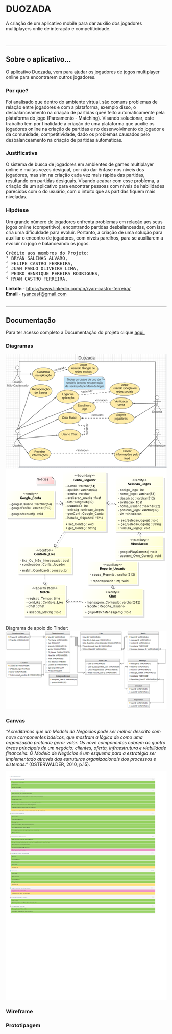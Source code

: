 <h1>DUOZADA</h1>
<p>A criação de um aplicativo mobile para dar auxílio dos jogadores multiplayers onlie de interação e competiticidade.</p>
<img src="">

<hr>
<h2>Sobre o aplicativo...</h2>
<p>O aplicativo Duozada, vem para ajudar os jogadores de jogos multiplayer online para
encontrarem outros jogadores.</p>

<h3>Por que?</h3>
<p>Foi analisado que dentro do ambiente virtual, são comuns problemas de relação entre jogadores e com a plataforma, exemplo disso, o desbalanceamento na criação de partidas queé feito automaticamente pela plataforma do jogo (Pareamento - Matching).
Visando solucionar, este trabalho tem por finalidade a criação de uma plataforma que auxilie os jogadores online na criação de partidas e no desenvolvimento do jogador e da comunidade, competitividade, dado os problemas causados pelo desbalanceamento na criação de partidas automáticas.</p>

<h3>Justificativa</h3>
<p>O sistema de busca de jogadores em ambientes de games multiplayer online é muitas
vezes desigual, por não dar ênfase nos níveis dos jogadores, mas sim na criação cada
vez mais rápida das partidas, resultando em partidas desiguais. Visando acabar com
esse problema, a criação de um aplicativo para encontrar pessoas com níveis de
habilidades parecidos com o do usuário, com o intuito que as partidas fiquem mais
niveladas.</p>

<h3>Hipótese</h3>
<p>Um grande número de jogadores enfrenta problemas em relação aos seus jogos
online (competitivo), encontrando partidas desbalanceadas, com isso cria uma
dificuldade para evoluir. Portanto, a criação de uma solução para auxiliar o encontro
de jogadores, com níveis parelhos, para se auxiliarem a evoluir no jogo e balanceando
os jogos.</p>

<pre>
Crédito aos membros do Projeto:
° BRYAN SALINAS ALVARO,
° FELIPE CASTRO FERREIRA,
° JUAN PABLO OLIVEIRA LIMA,
° PEDRO HENRIQUE PEREIRA RODRIGUES,
° RYAN CASTRO FERREIRA.
</pre>
<b>LinkdIn </b>- https://www.linkedin.com/in/ryan-castro-ferreira/ <br>
<b>Email </b>- ryancasf@gmail.com <br> <br>

<hr>
<h2>Documentação</h2>
<p>Para ter acesso completo a Documentação do projeto clique <a href="Downloads/Duozada.pdf">aqui.</a></p>

<h3>Diagramas</h3>
<img src="Diagrama/CaseDiagram.PNG">
<img src="Diagrama/ClassDiagram.PNG">
<p>Diagrama de apoio do Tinder: <br>
<img src="Diagrama/diagramTinder.PNG"> </p>

<h3>Canvas</h3>
<p><i>“Acreditamos que um Modelo de Negócios pode ser melhor descrito com
nove componentes básicos, que mostram a lógica de como uma organização
pretende gerar valor. Os nove componentes cobrem as quatro áreas
principais de um negócio: clientes, oferta, infraestrutura e viabilidade
financeira. O Modelo de Negócios é um esquema para a estratégia ser
implementado através das estruturas organizacionais dos processos e
sistemas.”</i> (OSTERWALDER, 2010, p.15).</p>
<img src="Canvas/Duozada (canvas finalização).pdf">

<h3>Wireframe</h3>

<h3>Prototipagem</h3>